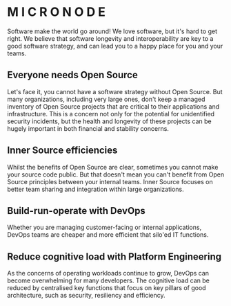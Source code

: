 # M I C R O N O D E

Software make the world go around! We love software, but it's hard to get right. We believe that software longevity
and interoperability are key to a good software strategy, and can lead you to a happy place for you and your teams.

## Everyone needs Open Source

Let's face it, you cannot have a software strategy without Open Source. But many organizations, including very large ones,
don't keep a managed inventory of Open Source projects that are critical to their applications and infrastructure. This is
a concern not only for the potential for unidentified security incidents, but the health and longevity of these projects
can be hugely important in both financial and stability concerns.

## Inner Source efficiencies

Whilst the benefits of Open Source are clear, sometimes you cannot make your source code public. But that doesn't mean you can't
benefit from Open Source principles between your internal teams. Inner Source focuses on better team sharing and integration
within large organizations.

## Build-run-operate with DevOps

Whether you are managing customer-facing or internal applications, DevOps teams are cheaper and more efficient that silo'ed
IT functions.

## Reduce cognitive load with Platform Engineering

As the concerns of operating workloads continue to grow, DevOps can become overwhelming for many developers. The cognitive load
can be reduced by centralised key functions that focus on key pillars of good architecture, such as security, resiliency and
efficiency.
